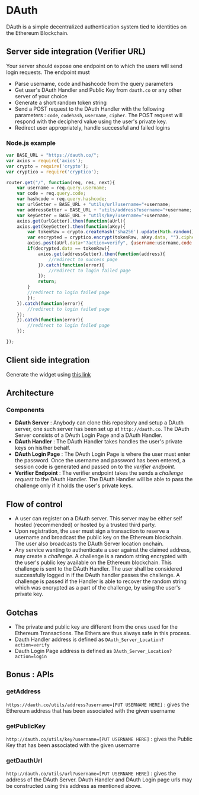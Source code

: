 # DAuth
DAuth is a simple decentralized authentication system tied to identities on the Ethereum Blockchain.

## Server side integration (Verifier URL)

Your server should expose one endpoint on to which the users will send login requests. 
The endpoint must 
- Parse username, code and hashcode from the query parameters
- Get user's DAuth Handler and Public Key from `dauth.co` or any other server of your choice
- Generate a short random token string
- Send a POST request to the DAuth Handler with the following parameters : `code`, `codehash`, `username`, `cipher`. The POST request will respond with the decipherd value using the user's private key.
- Redirect user appropriately, handle successful and failed logins 

### Node.js example
```javascript
var BASE_URL = "https://dauth.co/";
var axios = require('axios');
var crypto = require('crypto');
var cryptico = require('cryptico');

router.get("/", function(req, res, next){
    var username = req.query.username;
    var code = req.query.code;
    var hashcode = req.query.hashcode;
    var urlGetter = BASE_URL + "utils/url?username="+username;
    var addressGetter = BASE_URL + "utils/address?username="+username;
    var keyGetter = BASE_URL + "utils/key?username="+username;
    axios.get(urlGetter).then(function(aUrl){
	axios.get(keyGetter).then(function(aKey){
	    var tokenRaw = crypto.createHash('sha256').update(Math.random().toString()).digest('base64').substr(0,10);
	    var encrypted = cryptico.encrypt(tokenRaw, aKey.data, "").cipher;
	    axios.post(aUrl.data+"?action=verify", {username:username,code:code, hashcode:hashcode, cipher: encrypted}).then(function(decrypted){
		if(decrypted.data == tokenRaw){
		    axios.get(addressGetter).then(function(address){
  		        //redirect to success page
		    }).catch(function(error){
		        //redirect to login failed page
		    });
		    return;
		}
		//redirect to login failed page
	    });
	}).catch(function(error){
		//redirect to login failed page
	});
    }).catch(function(error){
		//redirect to login failed page
    });

});

```

## Client side integration 
Generate the widget using [this link](https://dauth.co/plugin)

## Architecture

### Components
- __DAuth Server__ : Anybody can clone this repository and setup a DAuth server, one such server has been set up at `http://dauth.co`. The DAuth Server consists of a DAuth Login Page and a DAuth Handler.
- __DAuth Handler__ : The DAuth Handler takes handles the user's private keys on his/her behalf.
- __DAuth Login Page__ : The DAuth Login Page is where the user must enter the password. Once the username and password has been entered, a session code is generated and passed on to the _verifier endpoint_.
- __Verifier Endpoint__ : The verifier endpoint takes the sends a _challenge request_ to the DAuth Handler. The DAuth Handler will be able to pass the challenge only if it holds the user's private keys.

## Flow of control
- A user can register on a DAuth server. This server may be either self hosted (recommended) or hosted by a trusted third party.
- Upon registration, the user must sign a transaction to reserve a username and broadcast the public key on the Ethereum blockchain. The user also broadcasts the DAuth Server location onchain.
- Any service wanting to authenticate a user against the claimed address, may create a _challenge_. A challenge is a random string encrypted with the user's public key available on the Ethereum blockchain. This challenge is sent to the DAuth Handler. The user shall be considered successfully logged in if the DAuth handler passes the challenge. A challenge is passed if the Handler is able to recover the random string which was encrypted as a part of the challenge, by using the user's private key.

## Gotchas
- The private and public key are different from the ones used for the Ethereum Transactions. The Ethers are thus always safe in this process.
- Dauth Handler address is defined as `DAuth_Server_Location?action=verify`
- Dauth Login Page address is defined as `DAuth_Server_Location?action=login`

## Bonus : APIs

### getAddress
`https://dauth.co/utils/address?username=[PUT USERNAME HERE]` : gives the Ethereum address that has been associated with the given username

### getPublicKey
`http://dauth.co/utils/key?username=[PUT USERNAME HERE]` : gives the Public Key that has been associated with the given username

### getDauthUrl
`http://dauth.co/utils/url?username=[PUT USERNAME HERE]` : gives the address of the DAuth Server. DAuth Handler and DAuth Login page urls may be constructed using this address as mentioned above.




